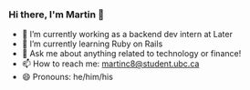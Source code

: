 ### Hi there, I'm Martin 👋

<!--
**martincai8/martincai8** is a ✨ _special_ ✨ repository because its `README.md` (this file) appears on your GitHub profile.

Here are some ideas to get you started:

- 🔭 I’m currently working as a backend dev intern at Later
- 🌱 I’m currently learning Ruby on Rails
- 💬 Ask me about anything related to technology or finance!
- 📫 How to reach me: martinc8@student.ubc.ca 
- 😄 Pronouns: he/him/his
-->

- 🔭 I’m currently working as a backend dev intern at Later
- 🌱 I’m currently learning Ruby on Rails
- 💬 Ask me about anything related to technology or finance!
- 📫 How to reach me: martinc8@student.ubc.ca 
- 😄 Pronouns: he/him/his

